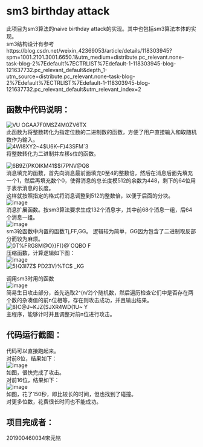 # sm3 birthday attack
此项目为sm3算法的naive birthday attack的实现。其中也包括sm3算法本体的实现。  
sm3结构设计有参考https://blog.csdn.net/weixin_42369053/article/details/118303945?spm=1001.2101.3001.6650.1&utm_medium=distribute.pc_relevant.none-task-blog-2%7Edefault%7ECTRLIST%7Edefault-1-118303945-blog-121637732.pc_relevant_default&depth_1-utm_source=distribute.pc_relevant.none-task-blog-2%7Edefault%7ECTRLIST%7Edefault-1-118303945-blog-121637732.pc_relevant_default&utm_relevant_index=2  
## 函数中代码说明：  
![VU OGA`A7F0MSZ4M0ZV6`TX](https://user-images.githubusercontent.com/96007188/181716475-bac63304-5619-40a7-9cb4-2ad3c5444830.png)  
此函数为将整数转化为指定位数的二进制数的函数，方便了用户直接输入和取随机数作为输入。  
![4WI8XY2~4$U6K~F}43SFM`3](https://user-images.githubusercontent.com/96007188/181718745-e651fee6-8341-45f3-bdc5-fd741e9d458a.png)  
将整数转化为二进制并左移s位的函数。  

![6B9Z{PKOIKM41$$(7PNV@Q8](https://user-images.githubusercontent.com/96007188/181718999-2618c1d3-aa78-4588-8a9f-7fd95b5825a1.png)    
消息填充的函数，首先向消息最前面填充0至4的整数倍，然后在消息后面先填充一个1，然后再填充数个0，使得消息的总长度模512的余数为448，剩下的64位用于表示消息的长度。  
这样就按照指定的格式将消息调整到512的整数倍，以便于后面的分块。  
![image](https://user-images.githubusercontent.com/96007188/181721669-54a2b106-6f04-42bf-89eb-18d7053a0e38.png)  
消息扩展函数。按sm3算法要求生成132个消息字，其中前68个消息一组，后64个消息一组。  
![image](https://user-images.githubusercontent.com/96007188/181722978-74062969-50a5-42d8-8686-7c9918c6ff9a.png)  
sm3轮函数中内置的函数Tj,FF,GG。 逻辑较为简单，GG因为包含了二进制取反部分而较为麻烦。  
![0T%FRG8M@O}}F)}@`OQBO F](https://user-images.githubusercontent.com/96007188/181723432-910c6aa2-5a15-449e-8174-0d00baaa93a5.png)  
压缩函数，计算逻辑如下图：  
![image](https://user-images.githubusercontent.com/96007188/181723893-d5e2676a-2220-4f2b-ab84-095eef909bda.png)  
![5}Q3I7Z$ PD23V)%TC$ _KG](https://user-images.githubusercontent.com/96007188/181729836-c55c96f8-b50e-4f15-bb19-bd7c460c42bb.png)  

调用sm3时用的函数  
![image](https://user-images.githubusercontent.com/96007188/181724296-d726f277-3156-42a8-8e27-6f6c057f4def.png)  
简易生日攻击部分，首先选取2^(n/2)个随机数，然后遍历检查它们中是否存在两个数的杂凑值的前n位相等，存在则攻击成功，并且输出结果。  
![8)C@J~KJZ{SJXR4WD(1U~ Y](https://user-images.githubusercontent.com/96007188/181724975-94c9015d-1adf-4c66-9205-ecd6205be361.png)  
主程序，能够计时并且调整对前n位进行攻击。  
  
## 代码运行截图：  
代码可以直接跑起来。  
对前8位，结果如下：  
![image](https://user-images.githubusercontent.com/96007188/181725291-a0a27322-0b3c-40dc-bfab-3eeaf3f19412.png)  
如图，很快完成了攻击。  
对前16位，结果如下：  
![image](https://user-images.githubusercontent.com/96007188/181725521-bf44b602-23bd-4d52-9274-c8ae6a8b1b2a.png)  
如图，花了150秒，即比较长的时间，但也找到了碰撞。    
对更多位数，花费很长时间也不能成功。  
  
## 项目完成者：  
201900460034宋元铭
